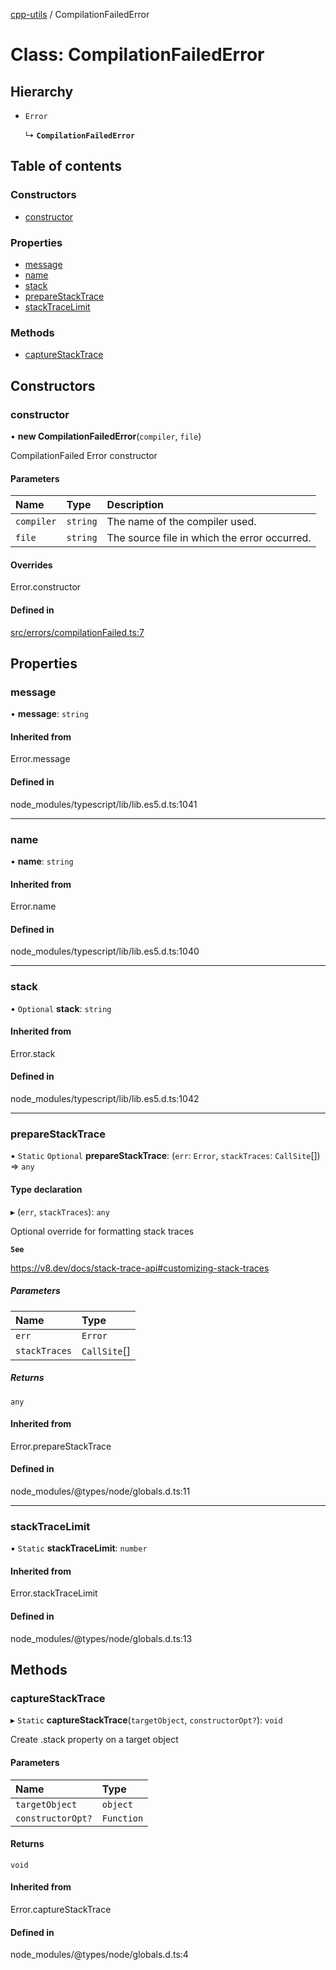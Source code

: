 [cpp-utils](../API.md) / CompilationFailedError

# Class: CompilationFailedError

## Hierarchy

- `Error`

  ↳ **`CompilationFailedError`**

## Table of contents

### Constructors

- [constructor](CompilationFailedError.md#constructor)

### Properties

- [message](CompilationFailedError.md#message)
- [name](CompilationFailedError.md#name)
- [stack](CompilationFailedError.md#stack)
- [prepareStackTrace](CompilationFailedError.md#preparestacktrace)
- [stackTraceLimit](CompilationFailedError.md#stacktracelimit)

### Methods

- [captureStackTrace](CompilationFailedError.md#capturestacktrace)

## Constructors

### constructor

• **new CompilationFailedError**(`compiler`, `file`)

CompilationFailed Error constructor

#### Parameters

| Name | Type | Description |
| :------ | :------ | :------ |
| `compiler` | `string` | The name of the compiler used. |
| `file` | `string` | The source file in which the error occurred. |

#### Overrides

Error.constructor

#### Defined in

[src/errors/compilationFailed.ts:7](https://github.com/synthetic-borealis/cpp-utils.js/blob/e95f965/src/errors/compilationFailed.ts#L7)

## Properties

### message

• **message**: `string`

#### Inherited from

Error.message

#### Defined in

node_modules/typescript/lib/lib.es5.d.ts:1041

___

### name

• **name**: `string`

#### Inherited from

Error.name

#### Defined in

node_modules/typescript/lib/lib.es5.d.ts:1040

___

### stack

• `Optional` **stack**: `string`

#### Inherited from

Error.stack

#### Defined in

node_modules/typescript/lib/lib.es5.d.ts:1042

___

### prepareStackTrace

▪ `Static` `Optional` **prepareStackTrace**: (`err`: `Error`, `stackTraces`: `CallSite`[]) => `any`

#### Type declaration

▸ (`err`, `stackTraces`): `any`

Optional override for formatting stack traces

**`See`**

https://v8.dev/docs/stack-trace-api#customizing-stack-traces

##### Parameters

| Name | Type |
| :------ | :------ |
| `err` | `Error` |
| `stackTraces` | `CallSite`[] |

##### Returns

`any`

#### Inherited from

Error.prepareStackTrace

#### Defined in

node_modules/@types/node/globals.d.ts:11

___

### stackTraceLimit

▪ `Static` **stackTraceLimit**: `number`

#### Inherited from

Error.stackTraceLimit

#### Defined in

node_modules/@types/node/globals.d.ts:13

## Methods

### captureStackTrace

▸ `Static` **captureStackTrace**(`targetObject`, `constructorOpt?`): `void`

Create .stack property on a target object

#### Parameters

| Name | Type |
| :------ | :------ |
| `targetObject` | `object` |
| `constructorOpt?` | `Function` |

#### Returns

`void`

#### Inherited from

Error.captureStackTrace

#### Defined in

node_modules/@types/node/globals.d.ts:4

